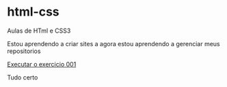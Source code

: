 # html-css
 Aulas de HTml e CSS3

Estou aprendendo a criar sites a agora estou aprendendo a gerenciar meus repositorios

<a href="https://andreberger22.github.io/html-css/Exercicios/ex001/index">Executar o exercicio 001</a>

<p> Tudo certo </p>